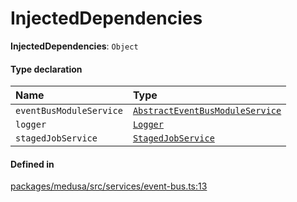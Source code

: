 # InjectedDependencies

 **InjectedDependencies**: `Object`

#### Type declaration

| Name | Type |
| :------ | :------ |
| `eventBusModuleService` | [`AbstractEventBusModuleService`](../classes/AbstractEventBusModuleService.md) |
| `logger` | [`Logger`](../interfaces/Logger.md) |
| `stagedJobService` | [`StagedJobService`](../classes/StagedJobService.md) |

#### Defined in

[packages/medusa/src/services/event-bus.ts:13](https://github.com/medusajs/medusa/blob/3d9f5ae63/packages/medusa/src/services/event-bus.ts#L13)
